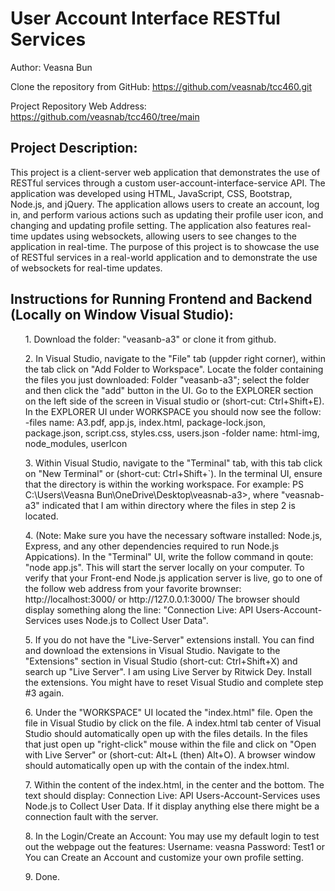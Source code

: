 # User Account Interface RESTful Services

Author: Veasna Bun

Clone the repository from GitHub: https://github.com/veasnab/tcc460.git

Project Repository Web Address: https://github.com/veasnab/tcc460/tree/main


## Project Description:

This project is a client-server web application that demonstrates the use of RESTful services through a custom user-account-interface-service API. 
The application was developed using HTML, JavaScript, CSS, Bootstrap, Node.js, and jQuery. The application allows users to create an account, log in, 
and perform various actions such as updating their profile user icon, and changing and updating profile setting. The application also features real-time 
updates using websockets, allowing users to see changes to the application in real-time. The purpose of this project is to showcase the use of RESTful 
services in a real-world application and to demonstrate the use of websockets for real-time updates.
	
## Instructions for Running Frontend and Backend (Locally on Window Visual Studio):
	
<ol> 
1. Download the folder: "veasanb-a3" or clone it from github.
</ol>
<ol>
2. In Visual Studio, navigate to the "File" tab (uppder right corner), within the tab click on "Add Folder to Workspace". 
Locate the folder containing the files you just downloaded: Folder "veasanb-a3"; select the folder and then click the "add" button in the UI. 
Go to the EXPLORER section on the left side of the screen in Visual studio or (short-cut: Ctrl+Shift+E). 
In the EXPLORER UI under WORKSPACE you should now see the follow:
	-files name: A3.pdf, app.js, index.html, package-lock.json, package.json, script.css, styles.css, users.json
	-folder name: html-img, node_modules, userIcon   
</ol>
<ol>
3. Within Visual Studio, navigate to the "Terminal" tab, with this tab click on "New Terminal" or (short-cut: Ctrl+Shift+`). 
In the terminal UI, ensure that the directory is within the working workspace. 
For example: PS C:\Users\Veasna Bun\OneDrive\Desktop\veasnab-a3>, 
where "veasnab-a3" indicated that I am within directory where the files in step 2 is located.
</ol>
<ol>
4. (Note: Make sure you have the necessary software installed: Node.js, Express, and any other dependencies required to run Node.js Appications).
In the "Terminal" UI, write the follow command in qoute: "node app.js". This will start the server locally on your computer.
To verify that your Front-end Node.js application server is live, go to one of the follow web address from your favorite brownser: 
http://localhost:3000/ or http://127.0.0.1:3000/
The browser should display something along the line: "Connection Live: API Users-Account-Services uses Node.js to Collect User Data".
</ol>
<ol>
5. If you do not have the "Live-Server" extensions install. You can find and download the extensions in Visual Studio. 
Navigate to the "Extensions" section in Visual Studio (short-cut: Ctrl+Shift+X) and search up "Live Server". I am using Live Server by Ritwick Dey. 
Install the extensions. You might have to reset Visual Studio and complete step #3 again.
</ol>
<ol>
6. Under the "WORKSPACE" UI located the "index.html" file. Open the file in Visual Studio by click on the file. 
A index.html tab center of Visual Studio should automatically open up with the files details. 
In the files that just open up "right-click" mouse within the file and click on "Open with Live Server" or (short-cut: Alt+L (then) Alt+O).   
A browser window should automatically open up with the contain of the index.html.
</ol>
<ol>
7. Within the content of the index.html, in the center and the bottom. 
The text should display: Connection Live: API Users-Account-Services uses Node.js to Collect User Data. 
If it display anything else there might be a connection fault with the server.
</ol>
<ol>
8. In the Login/Create an Account: 
You may use my default login to test out the webpage out the features:
Username: veasna Password: Test1
or
You can Create an Account and customize your own profile setting.
</ol>
<ol>
9. Done.
</ol>



	
	 
	
	
	 

